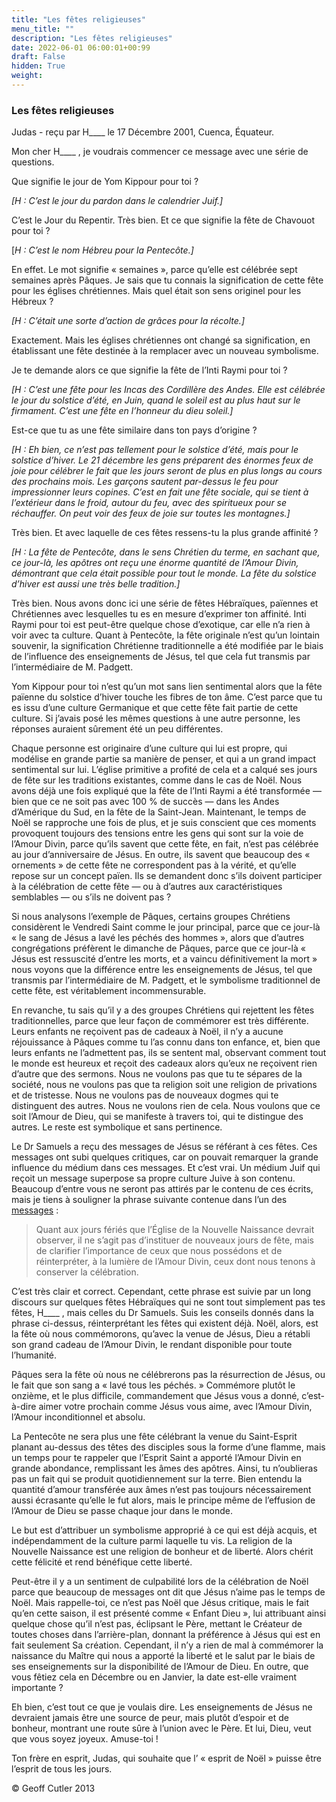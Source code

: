 ```yaml
---
title: "Les fêtes religieuses"
menu_title: ""
description: "Les fêtes religieuses"
date: 2022-06-01 06:00:01+00:99
draft: False
hidden: True
weight:
---
```

### Les fêtes religieuses

Judas - reçu par H____ le 17 Décembre 2001, Cuenca, Équateur.

Mon cher H____ , je voudrais commencer ce message avec une série de questions.

Que signifie le jour de Yom Kippour pour toi ?

*[H : C’est le jour du pardon dans le calendrier Juif.]*

C’est le Jour du Repentir. Très bien. Et ce que signifie la fête de Chavouot pour toi ?

[*H : C’est le nom Hébreu pour la Pentecôte.]*

En effet. Le mot signifie « semaines », parce qu’elle est célébrée sept semaines après Pâques. Je sais que tu connais la signification de cette fête pour les églises chrétiennes. Mais quel était son sens originel pour les Hébreux ?

*[H : C’était une sorte d’action de grâces pour la récolte.]*

Exactement. Mais les églises chrétiennes ont changé sa signification, en établissant une fête destinée à la remplacer avec un nouveau symbolisme.

Je te demande alors ce que signifie la fête de l’Inti Raymi pour toi ?

*[H : C’est une fête pour les Incas des Cordillère des Andes. Elle est célébrée le jour du solstice d’été, en Juin, quand le soleil est au plus haut sur le firmament. C’est une fête en l’honneur du dieu soleil.]*

Est-ce que tu as une fête similaire dans ton pays d’origine ?

*[H : Eh bien, ce n’est pas tellement pour le solstice d’été, mais pour le solstice d’hiver. Le 21 décembre les gens préparent des énormes feux de joie pour célébrer le fait que les jours seront de plus en plus longs au cours des prochains mois. Les garçons sautent par-dessus le feu pour impressionner leurs copines. C’est en fait une fête sociale, qui se tient à l’extérieur dans le froid, autour du feu, avec des spiritueux pour se réchauffer. On peut voir des feux de joie sur toutes les montagnes.]*

Très bien. Et avec laquelle de ces fêtes ressens-tu la plus grande affinité ?

*[H : La fête de Pentecôte, dans le sens Chrétien du terme, en sachant que, ce jour-là, les apôtres ont reçu une énorme quantité de l’Amour Divin, démontrant que cela était possible pour tout le monde. La fête du solstice d’hiver est aussi une très belle tradition.]*

Très bien. Nous avons donc ici une série de fêtes Hébraïques, païennes et Chrétiennes avec lesquelles tu es en mesure d’exprimer ton affinité. Inti Raymi pour toi est peut-être quelque chose d’exotique, car elle n’a rien à voir avec ta culture. Quant à Pentecôte, la fête originale n’est qu’un lointain souvenir, la signification Chrétienne traditionnelle a été modifiée par le biais de l’influence des enseignements de Jésus, tel que cela fut transmis par l’intermédiaire de M. Padgett.

Yom Kippour pour toi n’est qu’un mot sans lien sentimental alors que la fête païenne du solstice d’hiver touche les fibres de ton âme. C’est parce que tu es issu d’une culture Germanique et que cette fête fait partie de cette culture. Si j’avais posé les mêmes questions à une autre personne, les réponses auraient sûrement été un peu différentes.

Chaque personne est originaire d’une culture qui lui est propre, qui modélise en grande partie sa manière de penser, et qui a un grand impact sentimental sur lui. L’église primitive a profité de cela et a calqué ses jours de fête sur les traditions existantes, comme dans le cas de Noël. Nous avons déjà  une fois expliqué que la fête de l’Inti Raymi a été transformée — bien que ce ne soit pas avec 100 % de succès — dans les Andes d’Amérique du Sud, en la fête de la Saint-Jean. Maintenant, le temps de Noël se rapproche une fois de plus, et je suis conscient que ces moments provoquent toujours des tensions entre les gens qui sont sur la voie de l’Amour Divin, parce qu’ils savent que cette fête, en fait, n’est pas célébrée au jour d’anniversaire de Jésus. En outre, ils savent que beaucoup des « ornements » de cette fête ne correspondent pas à la vérité, et qu’elle repose sur un concept païen. Ils se demandent donc s’ils doivent participer à la célébration de cette fête — ou à d’autres aux caractéristiques semblables — ou s’ils ne doivent pas ?

Si nous analysons l’exemple de Pâques, certains groupes Chrétiens considèrent le Vendredi Saint comme le jour principal, parce que ce jour-là « le sang de Jésus a lavé les péchés des hommes », alors que d’autres congrégations préfèrent le dimanche de Pâques, parce que ce jour-là « Jésus est ressuscité d’entre les morts, et a vaincu définitivement la mort » nous voyons que la différence entre les enseignements de Jésus, tel que transmis par l’intermédiaire de M. Padgett, et le symbolisme traditionnel de cette fête, est véritablement incommensurable.

En revanche, tu sais qu’il y a des groupes Chrétiens qui rejettent les fêtes traditionnelles, parce que leur façon de commémorer est très différente. Leurs enfants ne reçoivent pas de cadeaux à Noël, il n’y a aucune réjouissance à Pâques comme tu l’as connu dans ton enfance, et, bien que leurs enfants ne l’admettent pas, ils se sentent mal, observant comment tout le monde est heureux et reçoit des cadeaux alors qu’eux ne reçoivent rien d’autre que des sermons. Nous ne voulons pas que tu te sépares de la société, nous ne voulons pas que ta religion soit une religion de privations et de tristesse. Nous ne voulons pas de nouveaux dogmes qui te distinguent des autres. Nous ne voulons rien de cela. Nous voulons que ce soit l’Amour de Dieu, qui se manifeste à travers toi, qui te distingue des autres. Le reste est symbolique et sans pertinence.

Le Dr Samuels a reçu des messages de Jésus se référant à ces fêtes. Ces messages ont subi quelques critiques, car on pouvait remarquer la grande influence du médium dans ces messages. Et c’est vrai. Un médium Juif qui reçoit un message superpose sa propre culture Juive à son contenu. Beaucoup d’entre vous ne seront pas attirés par le contenu de ces écrits, mais je tiens à souligner la phrase suivante contenue dans l’un des [messages](/fr-samuels-messages/fr-diverse-messages/fr-17-1963-8-samuels-jesus/) :

> Quant aux jours fériés que l’Église de la Nouvelle Naissance devrait observer, il ne s’agit pas d’instituer de nouveaux jours de fête, mais de clarifier l’importance de ceux que nous possédons et de réinterpréter, à la lumière de l’Amour Divin, ceux dont nous tenons à conserver la célébration.

C’est très clair et correct. Cependant, cette phrase est suivie par un long discours sur quelques fêtes Hébraïques qui ne sont tout simplement pas tes fêtes, H____ , mais celles du Dr Samuels. Suis les conseils donnés dans la phrase ci-dessus, réinterprétant les fêtes qui existent déjà. Noël, alors, est la fête où nous commémorons, qu’avec la venue de Jésus, Dieu a rétabli son grand cadeau de l’Amour Divin, le rendant disponible pour toute l’humanité.

Pâques sera la fête où nous ne célébrerons pas la résurrection de Jésus, ou le fait que son sang a « lavé tous les péchés. » Commémore plutôt le onzième, et le plus difficile, commandement que Jésus vous a donné, c’est-à-dire aimer votre prochain comme Jésus vous aime, avec l’Amour Divin,  l’Amour inconditionnel et absolu.

La Pentecôte ne sera plus une fête célébrant la venue du Saint-Esprit planant au-dessus des têtes des disciples sous la forme d’une flamme, mais un temps pour te rappeler que l’Esprit Saint a apporté l’Amour Divin en grande abondance, remplissant les âmes des apôtres. Ainsi, tu n’oublieras pas un fait qui se produit quotidiennement sur la terre. Bien entendu la quantité d’amour transférée aux âmes n’est pas toujours nécessairement aussi écrasante qu’elle le fut alors, mais le principe même de l’effusion de l’Amour de Dieu se passe chaque jour dans le monde.

Le but est d’attribuer  un symbolisme approprié à ce qui est déjà acquis, et indépendamment de la culture parmi laquelle tu vis.  La religion de la Nouvelle Naissance est une religion de bonheur et de liberté. Alors chérit cette félicité et rend bénéfique cette liberté.

Peut-être il y a un sentiment de culpabilité lors de la célébration de Noël parce que beaucoup de messages ont  dit que Jésus n’aime pas le temps de Noël. Mais rappelle-toi, ce n’est pas Noël que Jésus critique, mais le fait  qu’en cette saison, il est  présenté comme « Enfant Dieu », lui attribuant ainsi quelque chose qu’il n’est pas, éclipsant le Père, mettant le Créateur de toutes choses dans l’arrière-plan, donnant la préférence à Jésus qui est en fait seulement Sa création. Cependant, il n’y a rien de mal à  commémorer la naissance du Maître qui nous a apporté la liberté et le salut par le biais de ses enseignements sur la disponibilité de l’Amour de Dieu. En outre, que vous fêtiez cela en Décembre ou en Janvier, la date est-elle vraiment importante ?

Eh bien, c’est tout ce que je voulais dire. Les enseignements de Jésus ne devraient jamais être une source de peur, mais plutôt d’espoir et de bonheur, montrant une route sûre à l’union avec le Père. Et lui, Dieu, veut que vous soyez joyeux. Amuse-toi !

Ton frère en esprit, Judas, qui souhaite que l’ « esprit de Noël » puisse être l’esprit de tous les jours.

© Geoff Cutler 2013